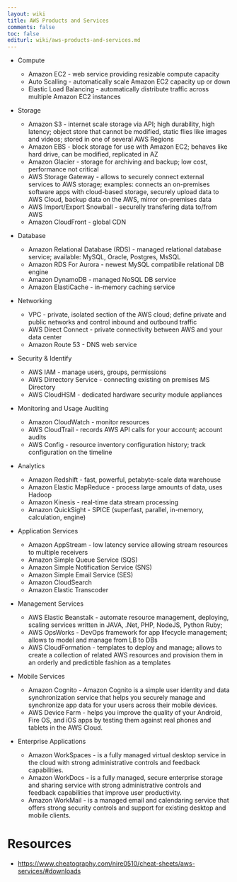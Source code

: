 ```yaml
---
layout: wiki
title: AWS Products and Services
comments: false
toc: false
editurl: wiki/aws-products-and-services.md
---
```


* Compute
  * Amazon EC2 - web service providing resizable compute capacity
  * Auto Scalling - automatically scale Amazon EC2 capacity up or down
  * Elastic Load Balancing - automatically distribute traffic across multiple Amazon EC2 instances
  
* Storage
  * Amazon S3 - internet scale storage via API; high durability, high latency; object store that cannot be modified, static flies like images and videos; stored in one of several AWS Regions
  * Amazon EBS - block storage for use with Amazon EC2; behaves like hard drive, can be modified, replicated in AZ
  * Amazon Glacier - storage for archiving and backup; low cost, performance not critical
  * AWS Storage Gateway - allows to securely connect external services to AWS storage; examples: connects an on-premises software apps with cloud-based storage, securely upload data to AWS Cloud, backup data on the AWS, mirror on-premises data
  * AWS Import/Export Snowball - securelly transfering data to/from AWS
  * Amazon CloudFront - global CDN

* Database
  * Amazon Relational Database (RDS) - managed relational database service; available: MySQL, Oracle, Postgres, MsSQL
  * Amazon RDS For Aurora - newest MySQL compatibile relational DB engine
  * Amazon DynamoDB - managed NoSQL DB service
  * Amazon ElastiCache - in-memory caching service

* Networking
  * VPC - private, isolated section of the AWS cloud; define private and public networks and control inbound and outbound traffic
  * AWS Direct Connect - private connectivity between AWS and your data center
  * Amazon Route 53 - DNS web service

* Security & Identify
  * AWS IAM - manage users, groups, permissions
  * AWS Dirrectory Service - connecting existing on premises MS Directory
  * AWS CloudHSM - dedicated hardware security module appliances

* Monitoring and Usage Auditing
  * Amazon CloudWatch - monitor resources
  * AWS CloudTrail - records AWS API calls for your account; account audits
  * AWS Config - resource inventory configuration history; track configuration on the timeline

* Analytics
  * Amazon Redshift - fast, powerful, petabyte-scale data warehouse
  * Amazon Elastic MapReduce - process large amounts of data, uses Hadoop
  * Amazon Kinesis - real-time data stream processing
  * Amazon QuickSight - SPICE (superfast, parallel, in-memory, calculation, engine)
  
* Application Services
  * Amazon AppStream - low latency service allowing stream resources to multiple receivers
  * Amazon Simple Queue Service (SQS)
  * Amazon Simple Notification Service (SNS)
  * Amazon Simple Email Service (SES)
  * Amazon CloudSearch
  * Amazon Elastic Transcoder

* Management Services
  * AWS Elastic Beanstalk - automate resource management, deploying, scaling services written in JAVA, .Net, PHP, NodeJS, Python Ruby; 
  * AWS OpsWorks - DevOps framework for app lifecycle management; allows to model and manage from LB to DBs
  * AWS CloudFormation - templates to deploy and manage; allows to create a collection of related AWS resources and provision them in an orderly and predictible fashion as a templates

* Mobile Services
  * Amazon Cognito - Amazon Cognito is a simple user identity and data synchronization service that helps you securely manage and synchronize app data for your users across their mobile devices.
  * AWS Device Farm - helps you improve the quality of your Android, Fire OS, and iOS apps by testing them against real phones and tablets in the AWS Cloud.

* Enterprise Applications
  * Amazon WorkSpaces - is a fully managed virtual desktop service in the cloud with strong administrative controls and feedback capabilities.
  * Amazon WorkDocs - is a fully managed, secure enterprise storage and sharing service with strong administrative controls and feedback capabilities that improve user productivity.
  * Amazon WorkMail - is a managed email and calendaring service that offers strong security controls and support for existing desktop and mobile clients.

# Resources

* https://www.cheatography.com/nire0510/cheat-sheets/aws-services/#downloads
